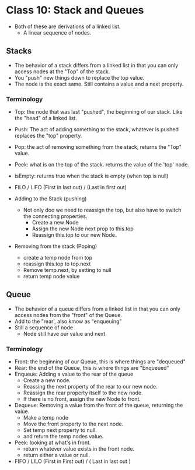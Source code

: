 # Class 10: Stack and Queues

- Both of these are derivations of a linked list.
  - A linear sequence of nodes.

## Stacks

- The behavior of a stack differs from a linked list in that you can only access nodes at the "Top" of the stack.
- You "push" new things down to replace the top value.
- The node is the exact same. Still contains a value and a next property.

### Terminology

- Top: the node that was last "pushed", the beginning of our stack. Like the "head" of a linked list.
- Push: The act of adding something to the stack, whatever is pushed replaces the "top" property.
- Pop: the act of removing something from the stack, returns the "Top" value.
- Peek: what is on the top of the stack. returns the value of the 'top' node.
- isEmpty: returns true when the stack is empty (when top is null)
- FILO / LIFO (First in last out) / (Last in first out)

- Adding to the Stack (pushing)
  - Not only doo we need to reassign the top, but also have to switch the connecting properties.
    - Create a new Node
    - Assign the new Node next prop to this.top
    - Reassign this.top to our new Node.
- Removing from the stack (Poping)
  - create a temp node from top
  - reassign this.top to top.next
  - Remove temp.next, by setting to null
  - return temp node value

## Queue

- The behavior of a queue differs from a linked list in that you can only access nodes from the "front" of the Queue.
- Add to the "rear', also kmow as "enqueuing"
- Still a sequence of node
  - Node still have our value and next

### Terminology

- Front: the beginning of our Queue, this is where things are "dequeued"
- Rear: the end of the Queue, this is where things are "Enqueued"
- Enqueue: Adding a value to the rear of the queue
  - Create a new node.
  - Reassing the next property of the rear to our new node.
  - Reassign the rear property itself to the new node.
  - If there is no front, assign the new Node to front.
- Dequeue: Removing a value from the front of the queue, returning the value.
  - Make a temp node
  - Move the front property to the next node.
  - Set temp next property to null.
  - and return the temp nodes value.
- Peek: looking at what's in front.
  - return whatever value exists in the front node.
  - return either a value or null.
- FIFO / LILO (First in First out) / ( Last in last out )
